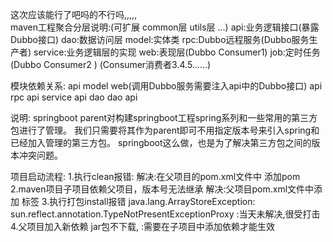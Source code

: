 这次应该能行了吧吗的不行吗,,,,,   
maven工程聚合分层说明:(可扩展 common层 utils层 ...)
    api:业务逻辑接口(暴露Dubbo接口)
    dao:数据访问层
    model:实体类
    rpc:Dubbo远程服务(Dubbo服务生产者)
    service:业务逻辑层的实现
    web:表现层(Dubbo Consumer1)
    job:定时任务(Dubbo Consumer2 )
                (Consumer消费者3.4.5......)


模块依赖关系:
    api
        model
    web(调用Dubbo服务需要注入api中的Dubbo接口)
       api
    rpc
       api
    service
        api
        dao
    dao
       api 

说明:
    springboot parent对构建springboot工程spring系列和一些常用的第三方包进行了管理。
    我们只需要将其作为parent即可不用指定版本号来引入spring和已经加入管理的第三方包。
    springboot这么做，也是为了解决第三方包之间的版本冲突问题。
            
项目启动流程:
    1.执行clean报错:
        解决:在父项目的pom.xml文件中 添加<packaging>pom</packaging>
    2.maven项目子项目依赖父项目，版本号无法继承 
        解决:父项目pom.xml文件中添加 <dependencyManagement>标签
    3.执行打包install报错 java.lang.ArrayStoreException: sun.reflect.annotation.TypeNotPresentExceptionProxy
        :当天未解决,很受打击
    4.父项目加入新依赖 jar包不下载,
        :需要在子项目中添加依赖才能生效
        
